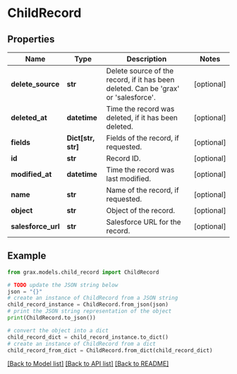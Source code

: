 # ChildRecord


## Properties

Name | Type | Description | Notes
------------ | ------------- | ------------- | -------------
**delete_source** | **str** | Delete source of the record, if it has been deleted. Can be &#39;grax&#39; or &#39;salesforce&#39;. | [optional] 
**deleted_at** | **datetime** | Time the record was deleted, if it has been deleted. | [optional] 
**fields** | **Dict[str, str]** | Fields of the record, if requested. | [optional] 
**id** | **str** | Record ID. | [optional] 
**modified_at** | **datetime** | Time the record was last modified. | [optional] 
**name** | **str** | Name of the record, if requested. | [optional] 
**object** | **str** | Object of the record. | [optional] 
**salesforce_url** | **str** | Salesforce URL for the record. | [optional] 

## Example

```python
from grax.models.child_record import ChildRecord

# TODO update the JSON string below
json = "{}"
# create an instance of ChildRecord from a JSON string
child_record_instance = ChildRecord.from_json(json)
# print the JSON string representation of the object
print(ChildRecord.to_json())

# convert the object into a dict
child_record_dict = child_record_instance.to_dict()
# create an instance of ChildRecord from a dict
child_record_from_dict = ChildRecord.from_dict(child_record_dict)
```
[[Back to Model list]](../README.md#documentation-for-models) [[Back to API list]](../README.md#documentation-for-api-endpoints) [[Back to README]](../README.md)


